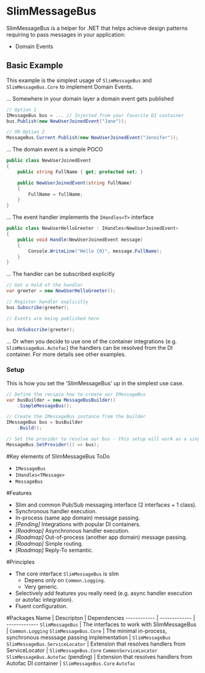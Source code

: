 # SlimMessageBus

SlimMessageBus is a helper for .NET that helps achieve design patterns requiring to pass messages in your application:
* Domain Events

## Basic Example

This example is the simplest usage of `SlimMessageBus` and `SlimMessageBus.Core` to implement Domain Events.

... Somewhere in your domain layer a domain event gets published

```cs
// Option 1
IMessageBus bus = ... // Injected from your favorite DI container
bus.Publish(new NewUserJoinedEvent("Jane"));

// OR Option 2
MessageBus.Current.Publish(new NewUserJoinedEvent("Jennifer"));
```

... The domain event is a simple POCO

```cs
public class NewUserJoinedEvent
{
	public string FullName { get; protected set; }

	public NewUserJoinedEvent(string fullName)
	{
		FullName = fullName;
	}
}
```

... The event handler implements the `IHandles<T>` interface

```cs
public class NewUserHelloGreeter : IHandles<NewUserJoinedEvent>
{
    public void Handle(NewUserJoinedEvent message)
    {
        Console.WriteLine("Hello {0}", message.FullName);
    }
}
```

... The handler can be subscribed explicitly

```cs
// Get a hold of the handler
var greeter = new NewUserHelloGreeter();

// Register handler explicitly
bus.Subscribe(greeter);

// Events are being published here 

bus.UnSubscribe(greeter);
```

... Or when you decide to use one of the container integrations  (e.g. `SlimMessageBus.Autofac`) the handlers can be resolved from the DI container. For more details see other examples.

### Setup

This is how you set the 'SlimMessageBus' up in the simplest use case.

```cs
// Define the recipie how to create our IMessageBus
var busBuilder = new MessageBusBuilder()
    .SimpleMessageBus();

// Create the IMessageBus instance from the builder
IMessageBus bus = busBuilder
    .Build();

// Set the provider to resolve our bus - this setup will work as a singleton.
MessageBus.SetProvider(() => bus);
```

#Key elements of SlimMessageBus
ToDo
* `IMessageBus`
* `IHandles<TMessage>`
* `MessageBus`

#Features
* Slim and common Pub/Sub messaging interface (2 interfaces + 1 class).
* Synchronous handler execution.
* In-process (same app domain) message passing.
* *[Pending]* Integrations with popular DI containers.
* *[Roadmap]* Asynchronous handler execution.
* *[Roadmap]* Out-of-process (another app domain) message passing.
* *[Roadmap]* Simple routing.
* *[Roadmap]* Reply-To semantic.

#Principles
* The core interface `SlimMessageBus` is slim
  * Depens only on `Common.Logging`.
  * Very generic.
* Selectively add features you really need (e.g. async handler execution or autofac integration).
* Fluent configuration.

#Packages
Name | Descripton | Dependencies
------------ | ------------- | -------------
`SlimMessageBus` | The interfaces to work with SlimMessageBus | `Common.Logging`
`SlimMessageBus.Core` | The minimal in-process, synchronous messsage passing implementation | `SlimMessageBus`
`SlimMessageBus.ServiceLocator` | Extension that resolves handlers from ServiceLocator | `SlimMessageBus.Core` `CommonServiceLocator`
`SlimMessageBus.Autofac` (pending) | Extension that resolves handlers from Autofac DI container | `SlimMessageBus.Core` `Autofac`
